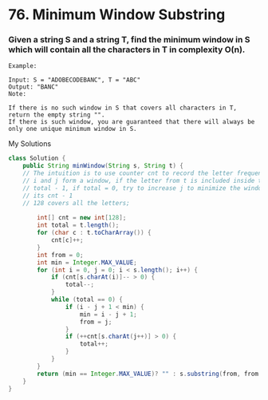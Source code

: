 # 76. Minimum Window Substring


### Given a string S and a string T, find the minimum window in S which will contain all the characters in T in complexity O(n).

```
Example:

Input: S = "ADOBECODEBANC", T = "ABC"
Output: "BANC"
Note:

If there is no such window in S that covers all characters in T, return the empty string "".
If there is such window, you are guaranteed that there will always be only one unique minimum window in S.
```


My Solutions
```java
class Solution {
    public String minWindow(String s, String t) {
	// The intuition is to use counter cnt to record the letter frequency
	// i and j form a window, if the letter from t is included inside the window,
	// total - 1, if total = 0, try to increase j to minimize the window.
	// its cnt - 1	
	// 128 covers all the letters;
	
        int[] cnt = new int[128];
		int total = t.length();
		for (char c : t.toCharArray()) {
			cnt[c]++;
		}
		int from = 0;
		int min = Integer.MAX_VALUE;
		for (int i = 0, j = 0; i < s.length(); i++) {
			if (cnt[s.charAt(i)]-- > 0) {
				total--;
			}
			while (total == 0) {
				if (i - j + 1 < min) {
					min = i - j + 1;
					from = j;
				}
				if (++cnt[s.charAt(j++)] > 0) {
					total++;
				}
			}
		}
		return (min == Integer.MAX_VALUE)? "" : s.substring(from, from + min);
    }
}
```
